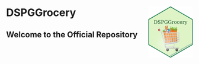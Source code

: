 # DSPGGrocery <a href="https://dspg-2023.github.io/Grocery/"><img src="man/figures/logo.png" align="right" height="139" alt="DSPGGrocery website" /></a>

## Welcome to the Official Repository

